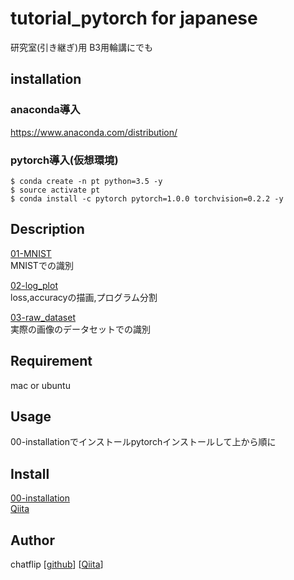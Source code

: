tutorial_pytorch for japanese
====

研究室(引き継ぎ)用
B3用輪講にでも

## installation
### anaconda導入
https://www.anaconda.com/distribution/

### pytorch導入(仮想環境)
```
$ conda create -n pt python=3.5 -y
$ source activate pt
$ conda install -c pytorch pytorch=1.0.0 torchvision=0.2.2 -y
```

## Description
[01-MNIST](https://github.com/chatflip/tutorial_pytorch/tree/master/01-MNIST)  
MNISTでの識別

[02-log_plot](https://github.com/chatflip/tutorial_pytorch/tree/master/02-log_plot)  
loss,accuracyの描画,プログラム分割

[03-raw_dataset](https://github.com/chatflip/tutorial_pytorch/tree/master/03-raw_dataset)  
実際の画像のデータセットでの識別

## Requirement
mac or ubuntu

## Usage
00-installationでインストールpytorchインストールして上から順に

## Install
[00-installation](https://github.com/chatflip/tutorial_pytorch/tree/master/00-installation)  
[Qiita](https://qiita.com/chat-flip/items/da974bef7d323c86184d)

## Author
chatflip
[[github](https://github.com/chatflip)]
[[Qiita](https://qiita.com/chat-flip)]  
